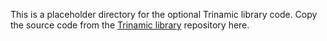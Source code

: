 This is a placeholder directory for the optional Trinamic library code.
Copy the source code from the [Trinamic library](https://github.com/terjeio/Trinamic-library) repository here.
